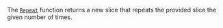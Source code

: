 The [`Repeat`](/pkg/slices#Repeat) function returns a new slice
that repeats the provided slice the given number of times.
